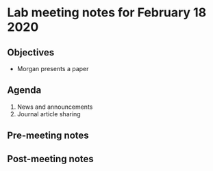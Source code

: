 # Lab meeting notes for February 18 2020

## Objectives
- Morgan presents a paper

## Agenda
1. News and announcements
2. Journal article sharing

## Pre-meeting notes


## Post-meeting notes